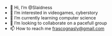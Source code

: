 - 👋 Hi, I’m @Slaidness
- 👀 I’m interested in videogames, cyberstory
- 🌱 I’m currently learning computer science
- 💞️ I’m looking to collaborate on a pacefull group
- 📫 How to reach me frascognasly@gmail.com

<!---
Slaidness/Slaidness is a ✨ special ✨ repository because its `README.md` (this file) appears on your GitHub profile.
You can click the Preview link to take a look at your changes.
--->
